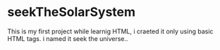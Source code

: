 # seekTheSolarSystem
This is my first project while learnig HTML, i craeted it only using basic HTML tags. i named it seek the universe..  
